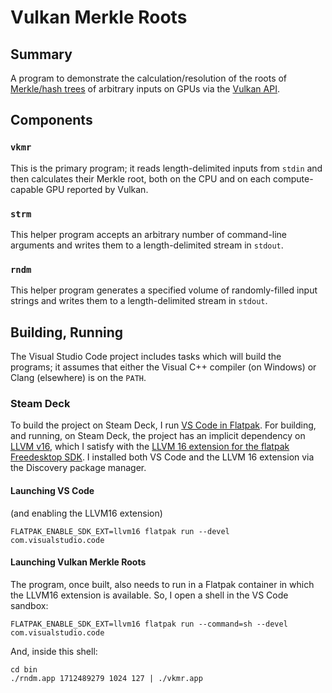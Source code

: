 # Vulkan Merkle Roots

## Summary
A program to demonstrate the calculation/resolution of the roots of [Merkle/hash trees](https://en.wikipedia.org/wiki/Merkle_tree) of arbitrary inputs on GPUs via the [Vulkan API](https://en.wikipedia.org/wiki/Vulkan).

## Components
### `vkmr`
This is the primary program; it reads length-delimited inputs from `stdin` and then calculates their Merkle root, both on the CPU and on each compute-capable GPU reported by Vulkan.

### `strm`
This helper program accepts an arbitrary number of command-line arguments and writes them to a length-delimited stream in `stdout`.

### `rndm`
This helper program generates a specified volume of randomly-filled input strings and writes them to a length-delimited stream in `stdout`.

## Building, Running
The Visual Studio Code project includes tasks which will build the programs; it assumes that either the Visual C++ compiler (on Windows) or Clang (elsewhere) is on the `PATH`.

### Steam Deck

To build the project on Steam Deck, I run [VS Code in Flatpak](https://flathub.org/apps/com.visualstudio.code). For building, and running, on Steam Deck, the project has an implicit dependency on [LLVM v16](https://releases.llvm.org/16.0.0/docs/ReleaseNotes.html), which I satisfy with the [LLVM 16 extension for the flatpak Freedesktop SDK](https://github.com/flathub/org.freedesktop.Sdk.Extension.llvm16). I installed both VS Code and the LLVM 16 extension via the Discovery package manager.

#### Launching VS Code
(and enabling the LLVM16 extension)
```
FLATPAK_ENABLE_SDK_EXT=llvm16 flatpak run --devel com.visualstudio.code
```

#### Launching Vulkan Merkle Roots
The program, once built, also needs to run in a Flatpak container in which the LLVM16 extension is available. So, I open a shell in the VS Code sandbox:
```
FLATPAK_ENABLE_SDK_EXT=llvm16 flatpak run --command=sh --devel com.visualstudio.code
```

And, inside this shell:
```
cd bin
./rndm.app 1712489279 1024 127 | ./vkmr.app
```